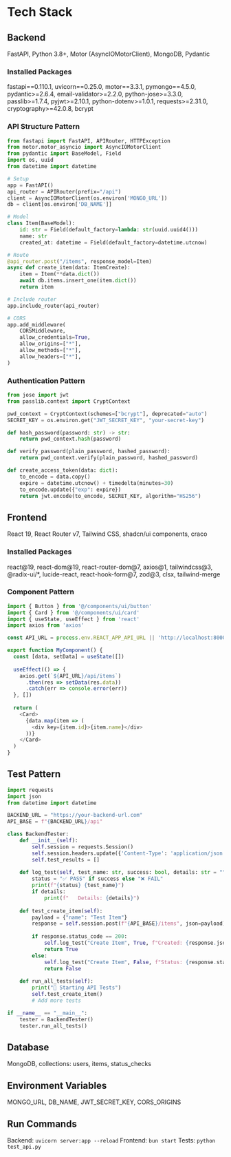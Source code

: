 # Tech Stack

## Backend
FastAPI, Python 3.8+, Motor (AsyncIOMotorClient), MongoDB, Pydantic

### Installed Packages
fastapi==0.110.1, uvicorn==0.25.0, motor==3.3.1, pymongo==4.5.0, pydantic>=2.6.4, email-validator>=2.2.0, python-jose>=3.3.0, passlib>=1.7.4, pyjwt>=2.10.1, python-dotenv>=1.0.1, requests>=2.31.0, cryptography>=42.0.8, bcrypt

### API Structure Pattern
```python
from fastapi import FastAPI, APIRouter, HTTPException
from motor.motor_asyncio import AsyncIOMotorClient
from pydantic import BaseModel, Field
import os, uuid
from datetime import datetime

# Setup
app = FastAPI()
api_router = APIRouter(prefix="/api")
client = AsyncIOMotorClient(os.environ['MONGO_URL'])
db = client[os.environ['DB_NAME']]

# Model
class Item(BaseModel):
    id: str = Field(default_factory=lambda: str(uuid.uuid4()))
    name: str
    created_at: datetime = Field(default_factory=datetime.utcnow)

# Route
@api_router.post("/items", response_model=Item)
async def create_item(data: ItemCreate):
    item = Item(**data.dict())
    await db.items.insert_one(item.dict())
    return item

# Include router
app.include_router(api_router)

# CORS
app.add_middleware(
    CORSMiddleware,
    allow_credentials=True,
    allow_origins=["*"],
    allow_methods=["*"],
    allow_headers=["*"],
)
```

### Authentication Pattern
```python
from jose import jwt
from passlib.context import CryptContext

pwd_context = CryptContext(schemes=["bcrypt"], deprecated="auto")
SECRET_KEY = os.environ.get("JWT_SECRET_KEY", "your-secret-key")

def hash_password(password: str) -> str:
    return pwd_context.hash(password)

def verify_password(plain_password, hashed_password):
    return pwd_context.verify(plain_password, hashed_password)

def create_access_token(data: dict):
    to_encode = data.copy()
    expire = datetime.utcnow() + timedelta(minutes=30)
    to_encode.update({"exp": expire})
    return jwt.encode(to_encode, SECRET_KEY, algorithm="HS256")
```

## Frontend
React 19, React Router v7, Tailwind CSS, shadcn/ui components, craco

### Installed Packages
react@19, react-dom@19, react-router-dom@7, axios@1, tailwindcss@3, @radix-ui/*, lucide-react, react-hook-form@7, zod@3, clsx, tailwind-merge

### Component Pattern
```javascript
import { Button } from '@/components/ui/button'
import { Card } from '@/components/ui/card'
import { useState, useEffect } from 'react'
import axios from 'axios'

const API_URL = process.env.REACT_APP_API_URL || 'http://localhost:8000'

export function MyComponent() {
  const [data, setData] = useState([])
  
  useEffect(() => {
    axios.get(`${API_URL}/api/items`)
      .then(res => setData(res.data))
      .catch(err => console.error(err))
  }, [])
  
  return (
    <Card>
      {data.map(item => (
        <div key={item.id}>{item.name}</div>
      ))}
    </Card>
  )
}
```

## Test Pattern
```python
import requests
import json
from datetime import datetime

BACKEND_URL = "https://your-backend-url.com"
API_BASE = f"{BACKEND_URL}/api"

class BackendTester:
    def __init__(self):
        self.session = requests.Session()
        self.session.headers.update({'Content-Type': 'application/json'})
        self.test_results = []
        
    def log_test(self, test_name: str, success: bool, details: str = ""):
        status = "✅ PASS" if success else "❌ FAIL"
        print(f"{status} {test_name}")
        if details:
            print(f"   Details: {details}")
    
    def test_create_item(self):
        payload = {"name": "Test Item"}
        response = self.session.post(f"{API_BASE}/items", json=payload)
        
        if response.status_code == 200:
            self.log_test("Create Item", True, f"Created: {response.json()}")
            return True
        else:
            self.log_test("Create Item", False, f"Status: {response.status_code}")
            return False
    
    def run_all_tests(self):
        print("🚀 Starting API Tests")
        self.test_create_item()
        # Add more tests

if __name__ == "__main__":
    tester = BackendTester()
    tester.run_all_tests()
```

## Database
MongoDB, collections: users, items, status_checks

## Environment Variables
MONGO_URL, DB_NAME, JWT_SECRET_KEY, CORS_ORIGINS

## Run Commands
Backend: `uvicorn server:app --reload`
Frontend: `bun start`
Tests: `python test_api.py`
